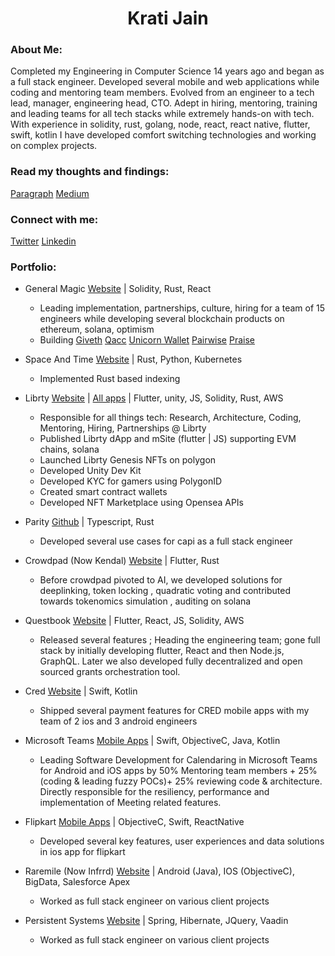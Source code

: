 <h1 align="center">Krati Jain</h1>


<h3 align="left">About Me:</h3>

Completed my Engineering in Computer Science 14 years ago and began as a full stack engineer. Developed several mobile and web applications while coding and mentoring team members. 
Evolved from an engineer to a tech lead, manager, engineering head, CTO. Adept in hiring, mentoring, training and leading teams for all tech stacks while extremely hands-on with tech. With experience in solidity, rust, golang, node, react, react native, flutter, swift, kotlin I have developed comfort switching technologies and working on complex projects.

<h3 align="left">Read my thoughts and findings:</h3>
<p align="left">
<a href="https://paragraph.xyz/@krati.eth" target="blank">Paragraph</a>
<a href="https://medium.com/@kratijain" target="blank">Medium</a>

<h3 align="left">Connect with me:</h3>
<p align="left">
<a href="https://twitter.com/kratijain" target="blank">Twitter</a>
<a href="https://www.linkedin.com/in/krati-jain-56182460/" target="blank">Linkedin</a>
  
</p>

<h3 align="left">Portfolio:</h3>

- General Magic [Website](https://generalmagic.io/) | Solidity, Rust, React
  - Leading implementation, partnerships, culture, hiring for a team of 15 engineers while developing several blockchain products on ethereum, solana, optimism
  - Building [Giveth](https://x.com/Giveth) [Qacc](https://x.com/theqacc) [Unicorn Wallet](https://x.com/myunicornwallet) [Pairwise](https://x.com/pairwisevote) [Praise](https://x.com/givepraise)
 
- Space And Time [Website](https://www.spaceandtime.io/) | Rust, Python, Kubernetes
  - Implemented Rust based indexing
- Librty [Website](https://librty.xyz/) | [All apps](https://linktr.ee/librty) | Flutter, unity, JS, Solidity, Rust, AWS
  - Responsible for all things tech: Research, Architecture, Coding, Mentoring, Hiring, Partnerships @ Librty
  - Published Librty dApp and mSite (flutter | JS) supporting EVM chains, solana
  - Launched Librty Genesis NFTs on polygon
  - Developed Unity Dev Kit
  - Developed KYC for gamers using PolygonID
  - Created smart contract wallets
  - Developed NFT Marketplace using Opensea APIs
- Parity [Github](https://github.com/paritytech/capi) | Typescript, Rust
  - Developed several use cases for capi as a full stack engineer
- Crowdpad (Now Kendal) [Website](https://www.crowdpad.io/) | Flutter, Rust
  - Before crowdpad pivoted to AI, we developed solutions for deeplinking, token locking , quadratic voting and contributed towards tokenomics simulation , auditing on solana
- Questbook [Website](https://questbook.xyz/) | Flutter, React, JS, Solidity, AWS
  - Released several features ; Heading the engineering team; gone full stack by initially developing flutter, React and then Node.js, GraphQL. Later we also developed fully decentralized and open sourced grants orchestration tool.
- Cred [Website](https://cred.club/) | Swift, Kotlin
  - Shipped several payment features for CRED mobile apps with my team of 2 ios and 3 android engineers
- Microsoft Teams [Mobile Apps](https://www.microsoft.com/en-in/microsoft-teams/download-app#for-mobile12) | Swift, ObjectiveC, Java, Kotlin
  - Leading Software Development for Calendaring in Microsoft Teams for Android and iOS apps by 50% Mentoring team members + 25% (coding & leading fuzzy POCs)+ 25% reviewing code & architecture. Directly responsible for the resiliency, performance and implementation of Meeting related features.
- Flipkart [Mobile Apps](https://www.flipkart.com/mobile-apps) | ObjectiveC, Swift, ReactNative
   - Developed several key features, user experiences and data solutions in ios app for flipkart
- Raremile (Now Infrrd) [Website](https://www.infrrd.ai/) | Android (Java), IOS (ObjectiveC), BigData, Salesforce Apex
  - Worked as full stack engineer on various client projects
- Persistent Systems [Website](https://www.persistent.com/) | Spring, Hibernate, JQuery, Vaadin
   - Worked as full stack engineer on various client projects




